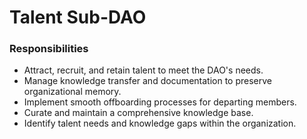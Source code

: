 # Talent Sub-DAO

### **Responsibilities**

* Attract, recruit, and retain talent to meet the DAO's needs.
* Manage knowledge transfer and documentation to preserve organizational memory.
* Implement smooth offboarding processes for departing members.
* Curate and maintain a comprehensive knowledge base.
* Identify talent needs and knowledge gaps within the organization.

